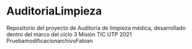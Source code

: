 # AuditoriaLimpieza
Repositorio del proyecto de Auditoria de limpieza médica, desarrollado dentro del marco del ciclo 3 Misión TIC UTP 2021
PruebamodificacionarchivoFabian
